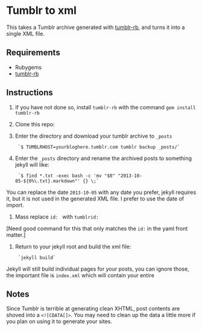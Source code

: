 # Tumblr to xml

This takes a Tumblr archive generated with [tumblr-rb](https://github.com/mwunsch/tumblr), and turns it into a single XML file. 

## Requirements

- Rubygems
- [tumblr-rb](https://github.com/mwunsch/tumblr)


## Instructions
1. If you have not done so, install `tumblr-rb` with the command `gem install tumblr-rb`

1. Clone this repo:

1. Enter the directory and download your tumblr archive to `_posts`

		`$ TUMBLRHOST=yourbloghere.tumblr.com tumblr backup _posts/`

1. Enter the `_posts` directory and rename the archived posts to something jekyll will like:

		`$ find *.txt -exec bash -c 'mv "$0" "2013-10-05-${0%\.txt}.markdown"' {} \;`

You can replace the date `2013-10-05` with any date you prefer, jekyll requires it, but it is not used in the generated XML file. I prefer to use the date of import.

1. Mass replace `id: ` with `tumblrid: `

[Need good command for this that only matches the `id:` in the yaml front matter.]

1. Return to your jekyll root and build the xml file:

		`jekyll build`
		
Jekyll will still build individual pages for your posts, you can ignore those, the important file is `index.xml` which will contain your entire 


## Notes
Since Tumblr is terrible at generating clean XHTML, post contents are shoved into a `<![CDATA[]>`. You may need to clean up the data a little more if you plan on using it to generate your sites.